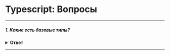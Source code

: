 # Typescript: Вопросы

---

##### 1. Какие есть базовые типы?

<details><summary><b>Ответ</b></summary>
<p>

Базовые типы:
* Boolean
* Number
* BigInt
* String
* Symbol
* Array
* Tuple
* Enum
* Unknown
* Any
* Void
* Null
* Undefined
* Never
* Object

```typescript
let bool: boolean = false
let num: number = 25
let big: bigint = 100n
let str: string = 'hello'
let list: number[] = [1, 2, 3]
let tuple: [string, number]: ['Cassie', 23]
```

</p>
</details>

---
